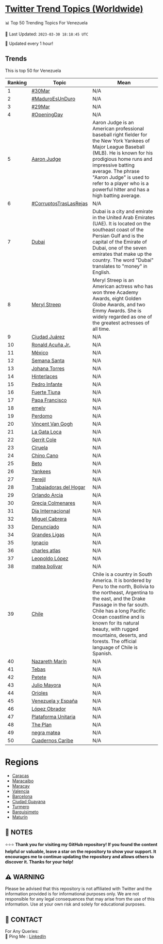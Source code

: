 [Twitter Trend Topics (Worldwide)](https://github.com/ErcinDedeoglu/Twitter-Trend-Topics)
==========


📊 Top 50 Trending Topics For Venezuela

📆 Last Updated: `2023-03-30 18:18:45 UTC`

🔧 Updated every 1 hour!


## Trends

This is top 50 for Venezuela

| Ranking | Topic | Mean |
| ------- | ------------ | ------------ |
| 1 | [#30Mar](http://twitter.com/search?q=%2330Mar) | N/A |
| 2 | [#MaduroEsUnDuro](http://twitter.com/search?q=%23MaduroEsUnDuro) | N/A |
| 3 | [#29Mar](http://twitter.com/search?q=%2329Mar) | N/A |
| 4 | [#OpeningDay](http://twitter.com/search?q=%23OpeningDay) | N/A |
| 5 | [Aaron Judge](http://twitter.com/search?q=Aaron+Judge) | Aaron Judge is an American professional baseball right fielder for the New York Yankees of Major League Baseball (MLB). He is known for his prodigious home runs and impressive batting average. The phrase "Aaron Judge" is used to refer to a player who is a powerful hitter and has a high batting average. |
| 6 | [#CorruptosTrasLasRejas](http://twitter.com/search?q=%23CorruptosTrasLasRejas) | N/A |
| 7 | [Dubai](http://twitter.com/search?q=Dubai) | Dubai is a city and emirate in the United Arab Emirates (UAE). It is located on the southeast coast of the Persian Gulf and is the capital of the Emirate of Dubai, one of the seven emirates that make up the country. The word "Dubai" translates to "money" in English. |
| 8 | [Meryl Streep](http://twitter.com/search?q=Meryl+Streep) | Meryl Streep is an American actress who has won three Academy Awards, eight Golden Globe Awards, and two Emmy Awards. She is widely regarded as one of the greatest actresses of all time. |
| 9 | [Ciudad Juárez](http://twitter.com/search?q=Ciudad+Ju%c3%a1rez) | N/A |
| 10 | [Ronald Acuña Jr.](http://twitter.com/search?q=Ronald+Acu%c3%b1a+Jr.) | N/A |
| 11 | [México](http://twitter.com/search?q=M%c3%a9xico) | N/A |
| 12 | [Semana Santa](http://twitter.com/search?q=Semana+Santa) | N/A |
| 13 | [Johana Torres](http://twitter.com/search?q=Johana+Torres) | N/A |
| 14 | [Hinterlaces](http://twitter.com/search?q=Hinterlaces) | N/A |
| 15 | [Pedro Infante](http://twitter.com/search?q=Pedro+Infante) | N/A |
| 16 | [Fuerte Tiuna](http://twitter.com/search?q=Fuerte+Tiuna) | N/A |
| 17 | [Papa Francisco](http://twitter.com/search?q=Papa+Francisco) | N/A |
| 18 | [emely](http://twitter.com/search?q=emely) | N/A |
| 19 | [Perdomo](http://twitter.com/search?q=Perdomo) | N/A |
| 20 | [Vincent Van Gogh](http://twitter.com/search?q=Vincent+Van+Gogh) | N/A |
| 21 | [La Gata Loca](http://twitter.com/search?q=La+Gata+Loca) | N/A |
| 22 | [Gerrit Cole](http://twitter.com/search?q=Gerrit+Cole) | N/A |
| 23 | [Ciruela](http://twitter.com/search?q=Ciruela) | N/A |
| 24 | [Chino Cano](http://twitter.com/search?q=Chino+Cano) | N/A |
| 25 | [Beto](http://twitter.com/search?q=Beto) | N/A |
| 26 | [Yankees](http://twitter.com/search?q=Yankees) | N/A |
| 27 | [Perejil](http://twitter.com/search?q=Perejil) | N/A |
| 28 | [Trabajadoras del Hogar](http://twitter.com/search?q=Trabajadoras+del+Hogar) | N/A |
| 29 | [Orlando Arcia](http://twitter.com/search?q=Orlando+Arcia) | N/A |
| 30 | [Grecia Colmenares](http://twitter.com/search?q=Grecia+Colmenares) | N/A |
| 31 | [Día Internacional](http://twitter.com/search?q=D%c3%ada+Internacional) | N/A |
| 32 | [Miguel Cabrera](http://twitter.com/search?q=Miguel+Cabrera) | N/A |
| 33 | [Denunciado](http://twitter.com/search?q=Denunciado) | N/A |
| 34 | [Grandes Ligas](http://twitter.com/search?q=Grandes+Ligas) | N/A |
| 35 | [Ignacio](http://twitter.com/search?q=Ignacio) | N/A |
| 36 | [charles atlas](http://twitter.com/search?q=charles+atlas) | N/A |
| 37 | [Leopoldo López](http://twitter.com/search?q=Leopoldo+L%c3%b3pez) | N/A |
| 38 | [matea bolívar](http://twitter.com/search?q=matea+bol%c3%advar) | N/A |
| 39 | [Chile](http://twitter.com/search?q=Chile) | Chile is a country in South America. It is bordered by Peru to the north, Bolivia to the northeast, Argentina to the east, and the Drake Passage in the far south. Chile has a long Pacific Ocean coastline and is known for its natural beauty, with rugged mountains, deserts, and forests. The official language of Chile is Spanish. |
| 40 | [Nazareth Marín](http://twitter.com/search?q=Nazareth+Mar%c3%adn) | N/A |
| 41 | [Tebas](http://twitter.com/search?q=Tebas) | N/A |
| 42 | [Petete](http://twitter.com/search?q=Petete) | N/A |
| 43 | [Julio Mayora](http://twitter.com/search?q=Julio+Mayora) | N/A |
| 44 | [Orioles](http://twitter.com/search?q=Orioles) | N/A |
| 45 | [Venezuela y España](http://twitter.com/search?q=Venezuela+y+Espa%c3%b1a) | N/A |
| 46 | [López Obrador](http://twitter.com/search?q=L%c3%b3pez+Obrador) | N/A |
| 47 | [Plataforma Unitaria](http://twitter.com/search?q=Plataforma+Unitaria) | N/A |
| 48 | [The Plan](http://twitter.com/search?q=The+Plan) | N/A |
| 49 | [negra matea](http://twitter.com/search?q=negra+matea) | N/A |
| 50 | [Cuadernos Caribe](http://twitter.com/search?q=Cuadernos+Caribe) | N/A |



# Regions

* [Caracas](</Venezuela/Caracas.md>)
* [Maracaibo](</Venezuela/Maracaibo.md>)
* [Maracay](</Venezuela/Maracay.md>)
* [Valencia](</Venezuela/Valencia.md>)
* [Barcelona](</Venezuela/Barcelona.md>)
* [Ciudad Guayana](</Venezuela/Ciudad Guayana.md>)
* [Turmero](</Venezuela/Turmero.md>)
* [Barquisimeto](</Venezuela/Barquisimeto.md>)
* [Maturín](</Venezuela/Maturín.md>)



## 📝 NOTES

⭐⭐⭐ **Thank you for visiting my GitHub repository! If you found the content helpful or valuable, leave a star on the repository to show your support. It encourages me to continue updating the repository and allows others to discover it. Thanks for your help!**


## ⚠️ WARNING

Please be advised that this repository is not affiliated with Twitter and the information provided is for informational purposes only. We are not responsible for any legal consequences that may arise from the use of this information. Use at your own risk and solely for educational purposes.


## 📨 CONTACT

 For Any Queries:  
            🏓 Ping Me : [LinkedIn](https://www.linkedin.com/in/ercindedeoglu/)
